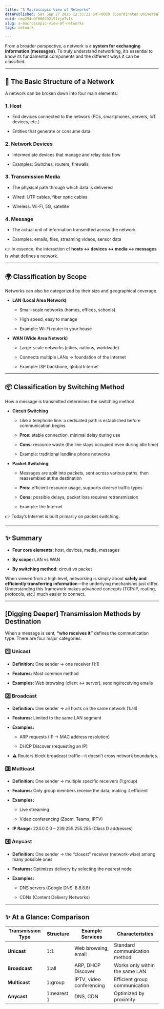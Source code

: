 ```yaml
---
title: "A Macroscopic View of Networks"
datePublished: Sat Sep 27 2025 12:33:21 GMT+0000 (Coordinated Universal Time)
cuid: cmg294u0f000202i91zjo7v1s
slug: a-macroscopic-view-of-networks
tags: network

---
```


From a broader perspective, a network is a **system for exchanging information (messages)**. To truly understand networking, it’s essential to know its fundamental components and the different ways it can be classified.

---

## 🧩 The Basic Structure of a Network

A network can be broken down into four main elements:

### 1\. Host

* End devices connected to the network (PCs, smartphones, servers, IoT devices, etc.)
    
* Entities that generate or consume data
    

### 2\. Network Devices

* Intermediate devices that manage and relay data flow
    
* Examples: Switches, routers, firewalls
    

### 3\. Transmission Media

* The physical path through which data is delivered
    
* Wired: UTP cables, fiber optic cables
    
* Wireless: Wi-Fi, 5G, satellite
    

### 4\. Message

* The actual unit of information transmitted across the network
    
* Examples: emails, files, streaming videos, sensor data
    

👉 In essence, the interaction of **hosts ↔ devices ↔ media ↔ messages** is what defines a network.

---

## 🌍 Classification by Scope

Networks can also be categorized by their size and geographical coverage.

* **LAN (Local Area Network)**
    
    * Small-scale networks (homes, offices, schools)
        
    * High speed, easy to manage
        
    * Example: Wi-Fi router in your house
        
* **WAN (Wide Area Network)**
    
    * Large-scale networks (cities, nations, worldwide)
        
    * Connects multiple LANs → foundation of the Internet
        
    * Example: ISP backbone, global Internet
        

---

## 📦 Classification by Switching Method

How a message is transmitted determines the switching method.

* **Circuit Switching**
    
    * Like a telephone line: a dedicated path is established before communication begins
        
    * **Pros:** stable connection, minimal delay during use
        
    * **Cons:** resource waste (the line stays occupied even during idle time)
        
    * Example: traditional landline phone networks
        
* **Packet Switching**
    
    * Messages are split into packets, sent across various paths, then reassembled at the destination
        
    * **Pros:** efficient resource usage, supports diverse traffic types
        
    * **Cons:** possible delays, packet loss requires retransmission
        
    * Example: the Internet
        

👉 Today’s Internet is built primarily on packet switching.

---

## ✨ Summary

* **Four core elements:** host, devices, media, messages
    
* **By scope:** LAN vs WAN
    
* **By switching method:** circuit vs packet
    

When viewed from a high level, networking is simply about **safely and efficiently transferring information**—the underlying mechanisms just differ. Understanding this framework makes advanced concepts (TCP/IP, routing, protocols, etc.) much easier to connect.

---

## \[Digging Deeper\] Transmission Methods by Destination

When a message is sent, **“who receives it”** defines the communication type. There are four major categories:

### 1️⃣ Unicast

* **Definition:** One sender → one receiver (1:1)
    
* **Features:** Most common method
    
* **Examples:** Web browsing (client ↔ server), sending/receiving emails
    

### 2️⃣ Broadcast

* **Definition:** One sender → all hosts on the same network (1:all)
    
* **Features:** Limited to the same LAN segment
    
* **Examples:**
    
    * ARP requests (IP → MAC address resolution)
        
    * DHCP Discover (requesting an IP)
        
* ⚠️ Routers block broadcast traffic—it doesn’t cross network boundaries.
    

### 3️⃣ Multicast

* **Definition:** One sender → multiple specific receivers (1:group)
    
* **Features:** Only group members receive the data, making it efficient
    
* **Examples:**
    
    * Live streaming
        
    * Video conferencing (Zoom, Teams, IPTV)
        
* **IP Range:** 224.0.0.0 – 239.255.255.255 (Class D addresses)
    

### 4️⃣ Anycast

* **Definition:** One sender → the “closest” receiver (network-wise) among many possible ones
    
* **Features:** Optimizes delivery by selecting the nearest node
    
* **Examples:**
    
    * DNS servers (Google DNS: 8.8.8.8)
        
    * CDNs (Content Delivery Networks)
        

---

## ✨ At a Glance: Comparison

| Transmission Type | Structure | Example Services | Characteristics |
| --- | --- | --- | --- |
| **Unicast** | 1:1 | Web browsing, email | Standard communication method |
| **Broadcast** | 1:all | ARP, DHCP Discover | Works only within the same LAN |
| **Multicast** | 1:group | IPTV, video conferencing | Efficient group communication |
| **Anycast** | 1:nearest 1 | DNS, CDN | Optimized by proximity |